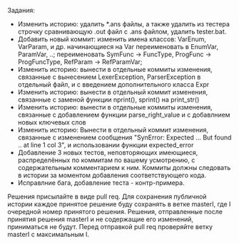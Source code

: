Задания:

* Изменить историю: удалить *.ans файлы, а также удалить из тестера строчку сравнивающую .out файл с .ans файлом, удалить tester.bat.
* Добавить новый коммит: изменить имена классов: VarEnum, VarParam, и др. начинающиеся на Var переименовать в EnumVar, ParamVar, ..; переименовать SymFunc -> FuncType, ProgFunc -> ProgFuncType, RefParam -> RefParamVar; 
* Изменить историю: вынести в отдельные коммиты изменения, связанные с вынесением LexerException, ParserException в отдельный файл, и с введением дополнительного класса Expr
* Изменить историю: вынести в отдельный коммит изменения, связанные с заменой функции nprint(), sprint() на print_str()
* Изменить историю: вынести в отдельные коммиты изменения, связанные с добавлением функции parse\_right\_value и с добавлнием новых ключевых слов
* Изменить историю: Вынести в отдельный коммит изменения, связанные с изменением сообщения "SynError: Expected ... But found .. at line 1 col 3", и использовании функции expected_error
* Добавление 3 новых тестов, неповторяющих имеющиеся, распределённых по коммитам по вашему усмотрению, с содержательным комментарием к ним. Коммиты должны следовать в истории за моментом добавления соответствующего кода.
* Исправлние бага, добавление теста - контр-примера.

Решения присылайте в виде pull req. Для сохранения публичной истории каждое принятое решение буду сохранять в ветке masterI, где I очередной номер принятого решения. Решения, отправленные после принятия решения masterI и не содержащие его изменений, приниматься не будут. Перед отправкой pull req проверяйте ветку masterI с максимальным I.

